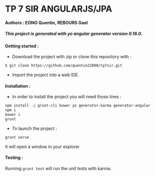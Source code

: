 # TP 7 SIR ANGULARJS/JPA
#### Authors : EONO Quentin, REBOURS Gael
##### This project is generated with yo angular generator version 0.16.0.
#### Getting started :
   - Download the project with zip or clone this repository with : 
``` sh
$ git clone https://github.com/quentin22800/tp7sir.git
```
- Import the project into a web IDE.

#### Installation :
- In order to install the project you will need those lines : 
 
 ```sh
 npm install -g grunt-cli bower yo generator-karma generator-angular
 npm i
 bower i
 grunt
 ```
 
 - To launch the project :  
 ```sh
 grunt serve
 ```
 
 It will open a window in your explorer
 
#### Testing :

Running ```grunt test``` will run the unit tests with karma.